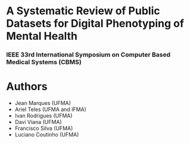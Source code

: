 <h1> A Systematic Review of Public Datasets for Digital Phenotyping of Mental Health </h1>

<h3> IEEE 33rd International Symposium on Computer Based Medical Systems (CBMS)</h3>

# Authors
* Jean Marques (UFMA) 
* Ariel Teles (UFMA and IFMA)
* Ivan Rodrigues (UFMA)
* Davi Viana (UFMA)
* Francisco Silva (UFMA)  
* Luciano Coutinho (UFMA)
